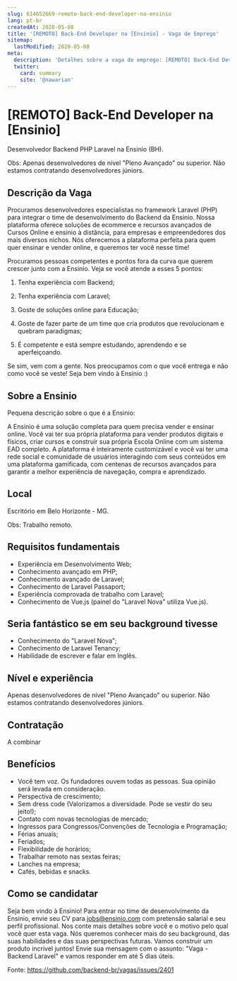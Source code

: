 ```yaml
---
slug: 614652669-remoto-back-end-developer-na-ensinio
lang: pt-br
createdAt: 2020-05-08
title: '[REMOTO] Back-End Developer na [Ensinio] - Vaga de Emprego'
sitemap:
  lastModified: 2020-05-08
meta:
  description: 'Detalhes sobre a vaga de emprego: [REMOTO] Back-End Developer na [Ensinio]'
  twitter:
    card: summary
    site: '@nawarian'
---
```


# [REMOTO] Back-End Developer na [Ensinio]

Desenvolvedor Backend PHP Laravel na Ensinio (BH). 

Obs: Apenas desenvolvedores de nível "Pleno Avançado" ou superior. Não estamos contratando desenvolvedores júniors.

## Descrição da Vaga

Procuramos desenvolvedores especialistas no framework Laravel (PHP) para integrar o time de desenvolvimento do Backend da Ensinio. Nossa plataforma oferece soluções de ecommerce e recursos avançados de Cursos Online e ensinio à distância, para empresas e empreendedores dos mais diversos nichos. Nós oferecemos a plataforma perfeita para quem quer ensinar e vender online, e queremos ter você nesse time!

Procuramos pessoas competentes e pontos fora da curva que querem crescer junto com a Ensinio. Veja se você atende a esses 5 pontos:

1. Tenha experiência com Backend;

2. Tenha experiência com Laravel;

3. Goste de soluções online para Educação;

4. Goste de fazer parte de um time que cria produtos que revolucionam e quebram paradigmas;

5. É competente e está sempre estudando, aprendendo e se aperfeiçoando.


Se sim, vem com a gente. Nos preocupamos com o que você entrega e não como você se veste! Seja bem vindo à Ensinio :)


## Sobre a Ensinio

Pequena descrição sobre o que é a Ensinio:

A Ensinio é uma solução completa para quem precisa vender e ensinar online. Você vai ter sua  própria plataforma para vender produtos digitais e físicos, criar cursos e construir sua própria Escola  Online com um sistema EAD completo. A plataforma é inteiramente customizável e você vai ter uma rede social e comunidade de  usuários interagindo com seus conteúdos em uma plataforma gamificada, com centenas de recursos  avançados para garantir a melhor experiência de navegação, compra e aprendizado.


## Local

Escritório em Belo Horizonte - MG.

Obs: Trabalho remoto.


## Requisitos fundamentais

- Experiência em Desenvolvimento Web;
- Conhecimento avançado em PHP;
- Conhecimento avançado de Laravel;
- Conhecimento de Laravel Passaport;
- Experiência comprovada de trabalho com Laravel;
- Conhecimento de Vue.js (painel do "Laravel Nova" utiliza Vue.js).


## Seria fantástico se em seu background tivesse

- Conhecimento do "Laravel Nova";
- Conhecimento de Laravel Tenancy;
- Habilidade de escrever e falar em Inglês.


## Nível e experiência

Apenas desenvolvedores de nível "Pleno Avançado" ou superior. Não estamos contratando desenvolvedores júniors.


## Contratação

A combinar


## Benefícios

- Você tem voz. Os fundadores ouvem todas as pessoas. Sua opinião será levada em consideração.
- Perspectiva de crescimento;
- Sem dress code (Valorizamos a diversidade. Pode se vestir do seu jeito!);
- Contato com novas tecnologias de mercado;
- Ingressos para Congressos/Convenções de Tecnologia e Programação;
- Férias anuais;
- Feriados;
- Flexibilidade de horários;
- Trabalhar remoto nas sextas feiras;
- Lanches na empresa;
- Cafés, bebidas e snacks.


## Como se candidatar

Seja bem vindo à Ensinio! Para entrar no time de desenvolvimento da Ensinio, envie seu CV para jobs@ensinio.com com pretensão salarial e seu perfil profissional. Nos conte mais detalhes sobre você e o motivo pelo qual você quer esta vaga. Nós queremos conhecer mais do seu background, das suas habilidades e das suas perspectivas futuras. Vamos construir um produto incrível juntos! Envie sua mensagem com o assunto: "Vaga - Backend Laravel" e vamos responder em até 5 dias úteis.

Fonte: https://github.com/backend-br/vagas/issues/2401